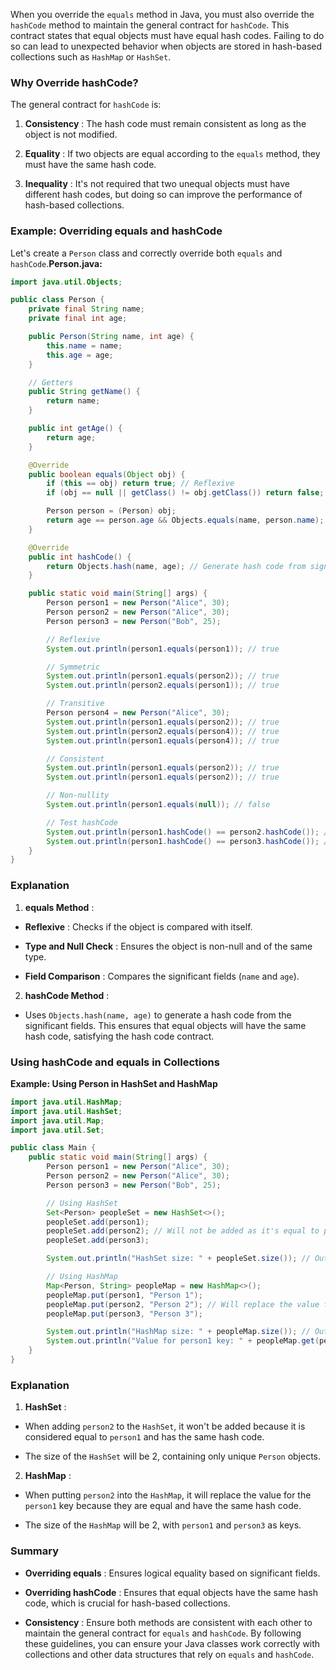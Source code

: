 When you override the `equals` method in Java, you must also override the `hashCode` method to maintain the general contract for `hashCode`. This contract states that equal objects must have equal hash codes. Failing to do so can lead to unexpected behavior when objects are stored in hash-based collections such as `HashMap` or `HashSet`.

### Why Override hashCode?

The general contract for `hashCode` is:

1. **Consistency** : The hash code must remain consistent as long as the object is not modified.

2. **Equality** : If two objects are equal according to the `equals` method, they must have the same hash code.

3. **Inequality** : It's not required that two unequal objects must have different hash codes, but doing so can improve the performance of hash-based collections.

### Example: Overriding equals and hashCode

Let's create a `Person` class and correctly override both `equals` and `hashCode`.**Person.java:**

```java
import java.util.Objects;

public class Person {
    private final String name;
    private final int age;

    public Person(String name, int age) {
        this.name = name;
        this.age = age;
    }

    // Getters
    public String getName() {
        return name;
    }

    public int getAge() {
        return age;
    }

    @Override
    public boolean equals(Object obj) {
        if (this == obj) return true; // Reflexive
        if (obj == null || getClass() != obj.getClass()) return false; // Nullity and type check

        Person person = (Person) obj;
        return age == person.age && Objects.equals(name, person.name); // Compare significant fields
    }

    @Override
    public int hashCode() {
        return Objects.hash(name, age); // Generate hash code from significant fields
    }

    public static void main(String[] args) {
        Person person1 = new Person("Alice", 30);
        Person person2 = new Person("Alice", 30);
        Person person3 = new Person("Bob", 25);

        // Reflexive
        System.out.println(person1.equals(person1)); // true

        // Symmetric
        System.out.println(person1.equals(person2)); // true
        System.out.println(person2.equals(person1)); // true

        // Transitive
        Person person4 = new Person("Alice", 30);
        System.out.println(person1.equals(person2)); // true
        System.out.println(person2.equals(person4)); // true
        System.out.println(person1.equals(person4)); // true

        // Consistent
        System.out.println(person1.equals(person2)); // true
        System.out.println(person1.equals(person2)); // true

        // Non-nullity
        System.out.println(person1.equals(null)); // false

        // Test hashCode
        System.out.println(person1.hashCode() == person2.hashCode()); // true
        System.out.println(person1.hashCode() == person3.hashCode()); // false
    }
}
```

### Explanation

1. **equals Method** :

- **Reflexive** : Checks if the object is compared with itself.

- **Type and Null Check** : Ensures the object is non-null and of the same type.

- **Field Comparison** : Compares the significant fields (`name` and `age`).

2. **hashCode Method** :

- Uses `Objects.hash(name, age)` to generate a hash code from the significant fields. This ensures that equal objects will have the same hash code, satisfying the hash code contract.

### Using hashCode and equals in Collections

**Example: Using Person in HashSet and HashMap**

```java
import java.util.HashMap;
import java.util.HashSet;
import java.util.Map;
import java.util.Set;

public class Main {
    public static void main(String[] args) {
        Person person1 = new Person("Alice", 30);
        Person person2 = new Person("Alice", 30);
        Person person3 = new Person("Bob", 25);

        // Using HashSet
        Set<Person> peopleSet = new HashSet<>();
        peopleSet.add(person1);
        peopleSet.add(person2); // Will not be added as it's equal to person1
        peopleSet.add(person3);

        System.out.println("HashSet size: " + peopleSet.size()); // Output: 2

        // Using HashMap
        Map<Person, String> peopleMap = new HashMap<>();
        peopleMap.put(person1, "Person 1");
        peopleMap.put(person2, "Person 2"); // Will replace the value for person1 key
        peopleMap.put(person3, "Person 3");

        System.out.println("HashMap size: " + peopleMap.size()); // Output: 2
        System.out.println("Value for person1 key: " + peopleMap.get(person1)); // Output: Person 2
    }
}
```

### Explanation

1. **HashSet** :

- When adding `person2` to the `HashSet`, it won't be added because it is considered equal to `person1` and has the same hash code.

- The size of the `HashSet` will be 2, containing only unique `Person` objects.

2. **HashMap** :

- When putting `person2` into the `HashMap`, it will replace the value for the `person1` key because they are equal and have the same hash code.

- The size of the `HashMap` will be 2, with `person1` and `person3` as keys.

### Summary

- **Overriding equals** : Ensures logical equality based on significant fields.

- **Overriding hashCode** : Ensures that equal objects have the same hash code, which is crucial for hash-based collections.

- **Consistency** : Ensure both methods are consistent with each other to maintain the general contract for `equals` and `hashCode`.
  By following these guidelines, you can ensure your Java classes work correctly with collections and other data structures that rely on `equals` and `hashCode`.
